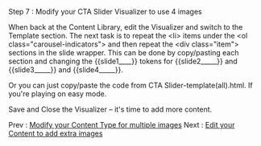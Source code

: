 Step 7 : Modify your CTA Slider Visualizer to use 4 images

When back at the Content Library, edit the Visualizer and switch to the Template section.  The next task is to repeat the &lt;li&gt; items under the &lt;ol class=&quot;carousel-indicators&quot;&gt; and then repeat the &lt;div class=&quot;item&quot;&gt; sections in the slide wrapper.  This can be done by copy/pasting each section and changing the {{slide1\_\_\_\_}} tokens for {{slide2\_\_\_\_\_}} and {{slide3\_\_\_\_\_}} and {{slide4\_\_\_\_\_}}.

Or you can just copy/paste the code from CTA Slider-template(all).html.  If you&#39;re playing on easy mode.

Save and Close the Visualizer – it&#39;s time to add more content.

Prev : [Modify your Content Type for multiple images](step6.md)
Next : [Edit your Content to add extra images](step8.md)